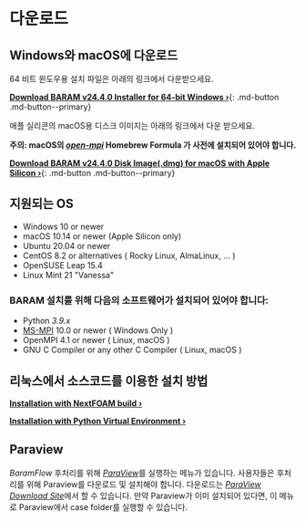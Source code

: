 # 다운로드

## Windows와 macOS에 다운로드
64 비트 윈도우용 설치 파일은 아래의 링크에서 다운받으세요.

[**Download BARAM v24.4.0 Installer for 64-bit Windows ›**](https://d3c6e16xufx1gb.cloudfront.net/BARAM-24.4.0-setup.exe){: .md-button .md-button--primary}
<!---{: .btn .btn-purple .text-center .fs-5 onclick="trackDownload('BARAM-24.4.0-setup.exe')"}-->

애플 실리콘의 macOS용 디스크 이미지는 아래의 링크에서 다운 받으세요.

**주의: macOS의 [*open-mpi*](https://formulae.brew.sh/formula/open-mpi) Homebrew Formula 가 사전에 설치되어 있어야 합니다.**

[**Download BARAM v24.4.0 Disk Image(.dmg) for macOS with Apple Silicon ›**](https://d3c6e16xufx1gb.cloudfront.net/BARAM-24.4.0.dmg){: .md-button .md-button--primary}
<!---{: .btn .btn-blue .text-center .fs-5onclick="trackDownload('BARAM-24.4.0.dmg')"}-->

## 지원되는 OS 
* Windows 10 or newer
* macOS 10.14 or newer (Apple Silicon only)
* Ubuntu 20.04 or newer
* CentOS 8.2 or alternatives ( Rocky Linux, AlmaLinux, ... )
* OpenSUSE Leap 15.4
* Linux Mint 21 "Vanessa"

### BARAM 설치를 위해 다음의 소프트웨어가 설치되어 있어야 합니다:
* Python *3.9.x*
* [MS-MPI](https://docs.microsoft.com/en-us/message-passing-interface/microsoft-mpi) 10.0 or newer ( Windows Only )
* OpenMPI 4.1 or newer ( Linux, macOS )
* GNU C Compiler or any other C Compiler ( Linux, macOS )

## 리눅스에서 소스코드를 이용한 설치 방법

[**Installation with NextFOAM build ›**](https://baramcfd.org/installation/#installing-baram-from-source-code)

[**Installation with Python Virtual Environment ›**](https://baramcfd.org/installation/#installation-with-python-virtual-environment)

## Paraview

*BaramFlow* 후처리를 위해 [*ParaView*](https://www.paraview.org/)를 실행하는 메뉴가 있습니다.
사용자들은 후처리를 위해 Paraview를 다운로드 및 설치해야 합니다. 다운로드는 [*ParaView Download Site*](https://www.paraview.org/download/)에서 할 수 있습니다.
만약 Paraview가 이미 설치되어 있다면, 이 메뉴로 Paraview에서 case folder를 실행할 수 있습니다.